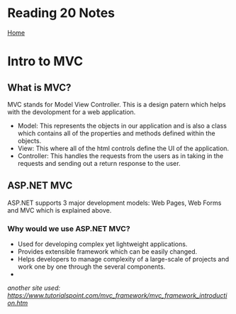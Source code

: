 # Reading 20 Notes

[Home](README.md)

# Intro to MVC

## What is MVC?
MVC stands for Model View Controller. This is a design patern which helps with the devolopment for a web application. 

- Model: This represents the objects in our application and is also a class which contains all of the properties and methods defined within the objects.
- View: This where all of the html controls define the UI of the application.
- Controller: This handles the requests from the users as in taking in the requests and sending out a return response to the user. 

## ASP.NET MVC
ASP.NET supports 3 major development models: Web Pages, Web Forms and MVC which is explained above. 

### Why would we use ASP.NET MVC?
- Used for developing complex yet lightweight applications.
- Provides extensible framework which can be easily changed.
- Helps developers to manage complexity of a large-scale of projects and work one by one through the several components.
- 

*another site used: https://www.tutorialspoint.com/mvc_framework/mvc_framework_introduction.htm* 